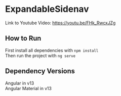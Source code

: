 # ExpandableSidenav
Link to Youtube Video: https://youtu.be/FHk_RwcxJZg
## How to Run
First install all dependencies with `npm install`  
Then run the project with `ng serve`  
## Dependency Versions
Angular in v13  
Angular Material in v13  
